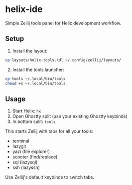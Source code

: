 # helix-ide

Simple Zellij tools panel for Helix development workflow.

## Setup

1. Install the layout:
```bash
cp layouts/helix-tools.kdl ~/.config/zellij/layouts/
```

2. Install the tools launcher:
```bash
cp tools ~/.local/bin/tools
chmod +x ~/.local/bin/tools
```

## Usage

1. Start Helix: `hx`
2. Open Ghostty split (use your existing Ghostty keybinds)
3. In bottom split: `tools`

This starts Zellij with tabs for all your tools:
- terminal
- lazygit
- yazi (file explorer)
- scooter (find/replace)
- sql (lazysql)
- ssh (lazyssh)

Use Zellij's default keybinds to switch tabs.


